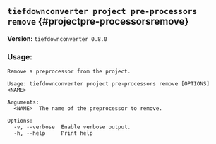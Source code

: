 ## `tiefdownconverter project pre-processors remove` {#projectpre-processorsremove}

**Version:** `tiefdownconverter 0.8.0`

### Usage:
```
Remove a preprocessor from the project.

Usage: tiefdownconverter project pre-processors remove [OPTIONS] <NAME>

Arguments:
  <NAME>  The name of the preprocessor to remove.

Options:
  -v, --verbose  Enable verbose output.
  -h, --help     Print help
```

